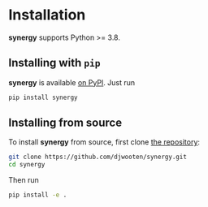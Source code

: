 Installation
============

**synergy** supports Python >= 3.8.

## Installing with `pip`

**synergy** is available [on PyPI](https://pypi.org/project/synergy/). Just run

```bash
pip install synergy
```

## Installing from source

To install **synergy** from source, first clone [the repository](https://github.com/djwooten/synergy):

```bash
git clone https://github.com/djwooten/synergy.git
cd synergy
```

Then run

```bash
pip install -e .
```
